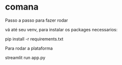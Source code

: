 # comana

Passo a passo para fazer rodar

vá até seu venv, para instalar os packages necessarios:

pip install -r requirements.txt


Para rodar a plataforma

streamlit run app.py
